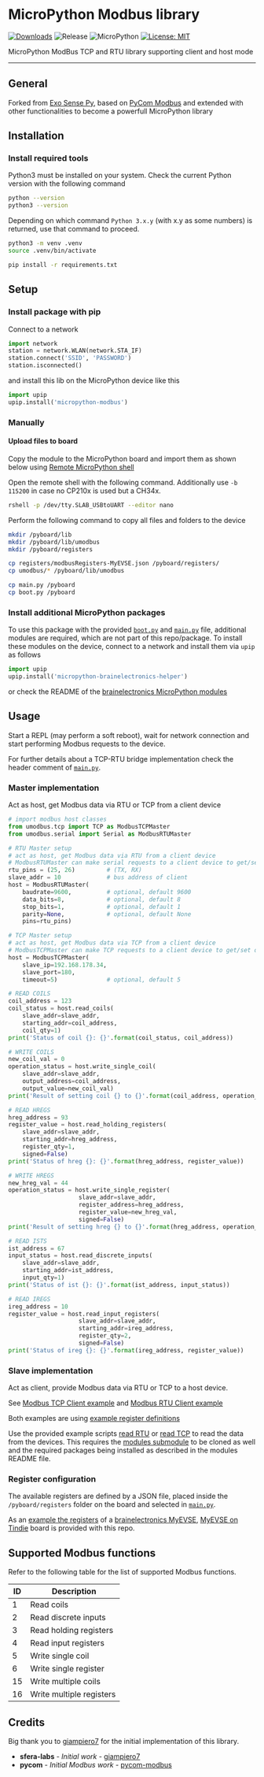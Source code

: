 # MicroPython Modbus library

[![Downloads](https://pepy.tech/badge/micropython-modbus)](https://pepy.tech/project/micropython-modbus)
![Release](https://img.shields.io/github/v/release/brainelectronics/micropython-modbus?include_prereleases&color=success)
![MicroPython](https://img.shields.io/badge/micropython-Ok-green.svg)
[![License: MIT](https://img.shields.io/badge/License-MIT-yellow.svg)](https://opensource.org/licenses/MIT)

MicroPython ModBus TCP and RTU library supporting client and host mode

---------------

## General

Forked from [Exo Sense Py][ref-sferalabs-exo-sense], based on
[PyCom Modbus][ref-pycom-modbus] and extended with other functionalities to
become a powerfull MicroPython library

## Installation

<!--
The current implementation does only run on a board with external SPI RAM. As
of now up to 300kB of RAM are required. This is more than an ESP32-D4 Pico
provides by default.

`esp32spiram-20220117-v1.18.bin` is used as MicroPython firmware
-->

### Install required tools

Python3 must be installed on your system. Check the current Python version
with the following command

```bash
python --version
python3 --version
```

Depending on which command `Python 3.x.y` (with x.y as some numbers) is
returned, use that command to proceed.

```bash
python3 -m venv .venv
source .venv/bin/activate

pip install -r requirements.txt
```

## Setup

### Install package with pip

Connect to a network

```python
import network
station = network.WLAN(network.STA_IF)
station.connect('SSID', 'PASSWORD')
station.isconnected()
```

and install this lib on the MicroPython device like this

```python
import upip
upip.install('micropython-modbus')
```

### Manually

#### Upload files to board

Copy the module to the MicroPython board and import them as shown below
using [Remote MicroPython shell][ref-remote-upy-shell]

Open the remote shell with the following command. Additionally use `-b 115200`
in case no CP210x is used but a CH34x.

```bash
rshell -p /dev/tty.SLAB_USBtoUART --editor nano
```

Perform the following command to copy all files and folders to the device

```bash
mkdir /pyboard/lib
mkdir /pyboard/lib/umodbus
mkdir /pyboard/registers

cp registers/modbusRegisters-MyEVSE.json /pyboard/registers/
cp umodbus/* /pyboard/lib/umodbus

cp main.py /pyboard
cp boot.py /pyboard
```

### Install additional MicroPython packages

To use this package with the provided [`boot.py`](boot.py) and
[`main.py`](main.py) file, additional modules are required, which are not part
of this repo/package. To install these modules on the device, connect to a
network and install them via `upip` as follows

```python
import upip
upip.install('micropython-brainelectronics-helper')
```

or check the README of the
[brainelectronics MicroPython modules][ref-github-be-mircopython-modules]

## Usage

Start a REPL (may perform a soft reboot), wait for network connection and
start performing Modbus requests to the device.

For further details about a TCP-RTU bridge implementation check the header
comment of [`main.py`](main.py).

### Master implementation

Act as host, get Modbus data via RTU or TCP from a client device

```python
# import modbus host classes
from umodbus.tcp import TCP as ModbusTCPMaster
from umodbus.serial import Serial as ModbusRTUMaster

# RTU Master setup
# act as host, get Modbus data via RTU from a client device
# ModbusRTUMaster can make serial requests to a client device to get/set data
rtu_pins = (25, 26)         # (TX, RX)
slave_addr = 10             # bus address of client
host = ModbusRTUMaster(
    baudrate=9600,          # optional, default 9600
    data_bits=8,            # optional, default 8
    stop_bits=1,            # optional, default 1
    parity=None,            # optional, default None
    pins=rtu_pins)

# TCP Master setup
# act as host, get Modbus data via TCP from a client device
# ModbusTCPMaster can make TCP requests to a client device to get/set data
host = ModbusTCPMaster(
    slave_ip=192.168.178.34,
    slave_port=180,
    timeout=5)              # optional, default 5

# READ COILS
coil_address = 123
coil_status = host.read_coils(
    slave_addr=slave_addr,
    starting_addr=coil_address,
    coil_qty=1)
print('Status of coil {}: {}'.format(coil_status, coil_address))

# WRITE COILS
new_coil_val = 0
operation_status = host.write_single_coil(
    slave_addr=slave_addr,
    output_address=coil_address,
    output_value=new_coil_val)
print('Result of setting coil {} to {}'.format(coil_address, operation_status))

# READ HREGS
hreg_address = 93
register_value = host.read_holding_registers(
    slave_addr=slave_addr,
    starting_addr=hreg_address,
    register_qty=1,
    signed=False)
print('Status of hreg {}: {}'.format(hreg_address, register_value))

# WRITE HREGS
new_hreg_val = 44
operation_status = host.write_single_register(
                    slave_addr=slave_addr,
                    register_address=hreg_address,
                    register_value=new_hreg_val,
                    signed=False)
print('Result of setting hreg {} to {}'.format(hreg_address, operation_status))

# READ ISTS
ist_address = 67
input_status = host.read_discrete_inputs(
    slave_addr=slave_addr,
    starting_addr=ist_address,
    input_qty=1)
print('Status of ist {}: {}'.format(ist_address, input_status))

# READ IREGS
ireg_address = 10
register_value = host.read_input_registers(
                    slave_addr=slave_addr,
                    starting_addr=ireg_address,
                    register_qty=2,
                    signed=False)
print('Status of ireg {}: {}'.format(ireg_address, register_value))
```

### Slave implementation

Act as client, provide Modbus data via RTU or TCP to a host device.

See [Modbus TCP Client example](examples/tcp_client_example.py) and
[Modbus RTU Client example](examples/rtu_client_example.py)

Both examples are using [example register definitions](examples/example.json)

Use the provided example scripts [read RTU](examples/read_registers_rtu.sh) or
[read TCP](examples/read_registers_tcp.sh) to read the data from the devices.
This requires the [modules submodule](modules) to be cloned as well and the
required packages being installed as described in the modules README file.

### Register configuration

The available registers are defined by a JSON file, placed inside the
`/pyboard/registers` folder on the board and selected in [`main.py`](main.py).

As an [example the registers](registers/modbusRegisters-MyEVSE.json) of a
[brainelectronics MyEVSE][ref-myevse-be], [MyEVSE on Tindie][ref-myevse-tindie]
board is provided with this repo.

## Supported Modbus functions

Refer to the following table for the list of supported Modbus functions.

| ID | Description |
|----|-------------|
| 1  | Read coils |
| 2  | Read discrete inputs |
| 3  | Read holding registers |
| 4  | Read input registers |
| 5  | Write single coil |
| 6  | Write single register |
| 15 | Write multiple coils |
| 16 | Write multiple registers |

## Credits

Big thank you to [giampiero7][ref-giampiero7] for the initial implementation
of this library.

* **sfera-labs** - *Initial work* - [giampiero7][ref-sferalabs-exo-sense]
* **pycom** - *Initial Modbus work* - [pycom-modbus][ref-pycom-modbus]

<!-- Links -->
[ref-sferalabs-exo-sense]: https://github.com/sfera-labs/exo-sense-py-modbus
[ref-pycom-modbus]: https://github.com/pycom/pycom-modbus
[ref-remote-upy-shell]: https://github.com/dhylands/rshell
[ref-github-be-mircopython-modules]: https://github.com/brainelectronics/micropython-modules
[ref-myevse-be]: https://brainelectronics.de/
[ref-myevse-tindie]: https://www.tindie.com/stores/brainelectronics/
[ref-giampiero7]: https://github.com/giampiero7
